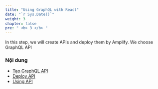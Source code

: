 ```yaml
---
title: "Using GraphQL with React"
date: "`r Sys.Date()`"
weight: 3
chapter: false
pre: " <b> 3 </b> "
---
```


In this step, we will create APIs and deploy them by Amplify. We choose GraphQL API

### Nội dung

- [Tạo GraphQL API](3.1-graphqlApi/)
- [Deploy API](3.2-deployApi/)
- [Using API](3.3-usingApi/)
